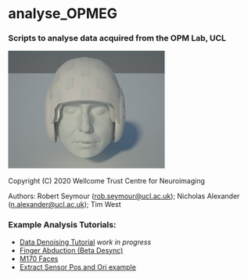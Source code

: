 # analyse_OPMEG
### Scripts to analyse data acquired from the OPM Lab, UCL

![opm](./old/opm_image.jpg)

Copyright (C) 2020 Wellcome Trust Centre for Neuroimaging

Authors:  Robert Seymour      (rob.seymour@ucl.ac.uk);
          Nicholas Alexander  (n.alexander@ucl.ac.uk);
          Tim West
          
### Example Analysis Tutorials:
- [Data Denoising Tutorial](./test_scripts/denoise_tutorial.ipynb) *work in progress*
- [Finger Abduction (Beta Desync)](./test_scripts/test_motor_data.ipynb)
- [M170 Faces](./test_scripts/html/M170_pipeline.html)
- [Extract Sensor Pos and Ori example](./test_scripts/html/extractSensorPositions_Example.html)
